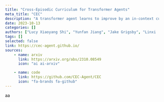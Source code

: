 ```yaml
---
title: "Cross-Episodic Curriculum for Transformer Agents"
meta_title: "CEC"
description: "A transformer agent learns to improve by an in-context curriculum. Essentially, the learning signal is embedded in a back-to-back sequence of increasingly harder tasks or better demonstrations."
date: 2023-10-13
categories: []
authors: ["Lucy Xiaoyang Shi", "Yunfan Jiang", "Jake Grigsby", "Linxi 'Jim' Fan", "Yuke Zhu"]
tags: []
selected: false
link: https://cec-agent.github.io/
sources:
    - name: arxiv
      link: https://arxiv.org/abs/2310.08549
      icon: "ai ai-arxiv"

    - name: code
      link: https://github.com/CEC-Agent/CEC
      icon: "fa-brands fa-github"
---
```


aa